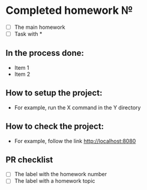 # Completed homework №

- [ ] The main homework
- [ ] Task with *

## In the process done:

- Item 1
- Item 2

## How to setup the project:

- For example, run the X command in the Y directory

## How to check the project:

- For example, follow the link <http://localhost:8080>

## PR checklist

- [ ] The label with the homework number
- [ ] The label with a homework topic
